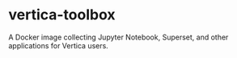 # vertica-toolbox
A Docker image collecting Jupyter Notebook, Superset, and other applications for Vertica users.
